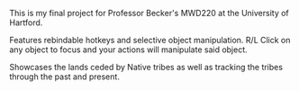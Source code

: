This is my final project for Professor Becker's MWD220 at the University of Hartford.

Features rebindable hotkeys and selective object manipulation.
R/L Click on any object to focus and your actions will manipulate said object.

Showcases the lands ceded by Native tribes as well as tracking the tribes through the past and present.
